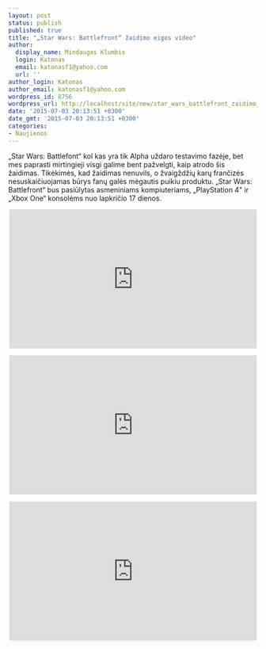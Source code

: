 ```yaml
---
layout: post
status: publish
published: true
title: "„Star Wars: Battlefront“ žaidimo eigos video"
author:
  display_name: Mindaugas Klumbis
  login: Katonas
  email: katonasf1@yahoo.com
  url: ''
author_login: Katonas
author_email: katonasf1@yahoo.com
wordpress_id: 8756
wordpress_url: http://localhost/site/new/star_wars_battlefront_zaidimo_eigos_video/
date: '2015-07-03 20:13:51 +0300'
date_gmt: '2015-07-03 20:13:51 +0300'
categories:
- Naujienos
---
```

<p>
	&bdquo;Star Wars: Battlefont&ldquo; kol kas yra tik Alpha uždaro testavimo fazėje, bet mes paprasti mirtingieji visgi galime bent pažvelgti, kaip atrodo &scaron;is žaidimas. Tikėkimės, kad žaidimas nenuvils, o žvaigždžių karų frančizės nesuskaičiuojamas būrys fanų galės mėgautis puikiu produktu. &bdquo;Star Wars: Battlefront&ldquo; bus pasiūlytas asmeniniams kompiuteriams, &bdquo;PlayStation 4&quot; ir &bdquo;Xbox One&ldquo; konsolėms nuo lapkričio 17 dienos.</p>
<p style="text-align: center;">
	<iframe allowfullscreen="" frameborder="0" height="281" src="https://www.youtube.com/embed/MprR03CfyDA" width="500"></iframe></p>
<p style="text-align: center;">
	<iframe allowfullscreen="" frameborder="0" height="281" src="https://www.youtube.com/embed/kio7MYBn0Ts" width="500"></iframe></p>
<p style="text-align: center;">
	<iframe allowfullscreen="" frameborder="0" height="281" src="https://www.youtube.com/embed/lg_ht2GfQJU" width="500"></iframe></p>
